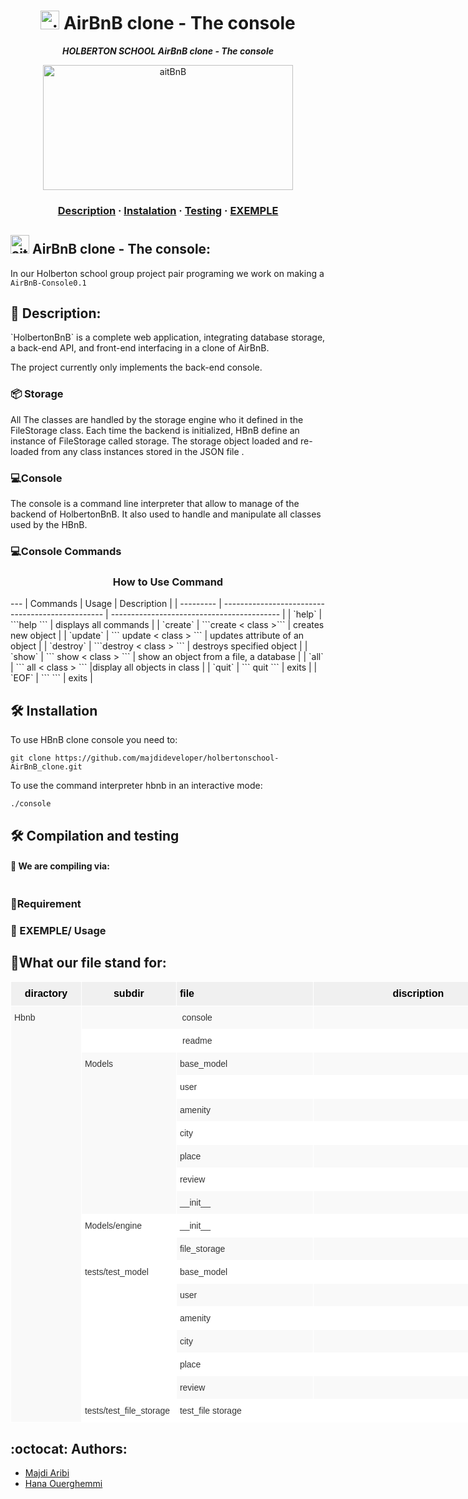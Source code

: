 <h1 align="center">
	<img alt="aitBnB" src="https://cdn.icon-icons.com/icons2/836/PNG/512/Airbnb_icon-icons.com_66791.png" height="30"/> AirBnB clone - The console
</h1>
<p align="center">
	<b><i>HOLBERTON SCHOOL AirBnB clone - The console</i></b><br>
</p>
<p align="center">
 <img alt="aitBnB" src="https://holbertonintranet.s3.amazonaws.com/uploads/medias/2018/6/65f4a1dd9c51265f49d0.png?X-Amz-Algorithm=AWS4-HMAC-SHA256&X-Amz-Credential=AKIARDDGGGOU5BHMTQX4%2F20221012%2Fus-east-1%2Fs3%2Faws4_request&X-Amz-Date=20221012T183534Z&X-Amz-Expires=86400&X-Amz-SignedHeaders=host&X-Amz-Signature=eb102b2bc9818888486dd17244f5b35443a34e6a7b7faac74496db33c4e5c077" height="200" width="400"/> 
</p>
<h3 align="center">
	<a href="##Description">Description</a>
	<span> · </span>
	<a href="#Compilation-and-testing">Instalation</a>
	<span> · </span>
	<a href="#Compilation-and-testing">Testing</a>
	<span> · </span>
	<a href="#EXEMPLE">EXEMPLE</a>
</h3>

##   <img alt="aitBnB" src="https://cdn.icon-icons.com/icons2/836/PNG/512/Airbnb_icon-icons.com_66791.png" height="30"/> AirBnB clone - The console:

In our Holberton school group project pair programing we work on making a `AirBnB-Console0.1`

## 📖 Description: 
 
<p>
`HolbertonBnB` is a complete web application, integrating database storage, a back-end API, and front-end interfacing in a clone of AirBnB.

The project currently only implements the back-end console.
</p>

###  📦 Storage
All The classes are handled by the  storage engine who it defined in the FileStorage class.
Each time the backend is initialized, HBnB define an instance of FileStorage called storage. 
The storage object loaded and re-loaded from any class instances stored in the JSON file . 

###  💻Console 
The console is a command line interpreter that allow to manage of the backend of HolbertonBnB. It also used to handle and manipulate all classes used by the HBnB.

### 💻Console Commands

 <h3 align="center"> How to Use Command </h3>
---
| Commands  | Usage                                            | Description                                |
| --------- | ------------------------------------------------ | ------------------------------------------ |
| `help`    | ```help ```                                      | displays all commands                      |
| `create`  | ```create < class >```                           | creates new object                         |
| `update`  | ``` update < class > <id> <attribute> <value>``` | updates attribute of an object             |
| `destroy` | ```destroy < class > <id>```                     | destroys specified object                  |
| `show`    | ``` show < class > <id> ```                      | show an object from a file, a database     |
| `all`     | ``` all < class > ```                            |display all objects in class                |
| `quit`    | ``` quit ```                                     | exits                                      |
| `EOF`     | ```  ```                                         | exits                                      |
	
##  🛠️ Installation
To use HBnB clone console you need to:

```{r mon_bloc, echo = FALSE, WARNING = TRUE}
git clone https://github.com/majdideveloper/holbertonschool-AirBnB_clone.git
```
To use the command interpreter hbnb in an interactive mode:
```{r mon_bloc, echo = FALSE, WARNING = TRUE}
./console
``` 

## 🛠️  Compilation and testing

#### 🔧 We are compiling via:
```{r mon_bloc, echo = FALSE, WARNING = TRUE}
```
###  📑Requirement

### 🎥 EXEMPLE/ Usage

## 📂What our file stand for:

<div>

<style type="text/css">
.tg  {border-collapse:collapse;border-color:#ccc;border-spacing:0;}
.tg td{background-color:#fff;border-color:#ccc;border-style:solid;border-width:1px;color:#333;
  font-family:Arial, sans-serif;font-size:14px;overflow:hidden;padding:10px 5px;word-break:normal;}
.tg th{background-color:#f0f0f0;border-color:#ccc;border-style:solid;border-width:1px;color:#333;
  font-family:Arial, sans-serif;font-size:14px;font-weight:normal;overflow:hidden;padding:10px 5px;word-break:normal;}
.tg .tg-oqs5{background-color:#f9f9f9;border-color:#ffffff;text-align:left;vertical-align:top}
.tg .tg-zg5n{border-color:#ffffff;color:#000000;font-size:16px;font-weight:bold;text-align:center;vertical-align:top}
.tg .tg-zylj{border-color:#ffffff;color:#000000;font-size:16px;font-weight:bold;text-align:left;vertical-align:top}
.tg .tg-vw9p{background-color:#f9f9f9;border-color:#ffffff;font-size:14px;text-align:left;vertical-align:top}
.tg .tg-dvqx{background-color:#f9f9f9;border-color:#ffffff;text-align:center;vertical-align:top}
.tg .tg-2t70{border-color:#ffffff;font-size:14px;text-align:center;vertical-align:top}
.tg .tg-ysfy{border-color:#ffffff;font-size:14px;text-align:left;vertical-align:top}
</style>
<table class="tg" style="undefined;table-layout: fixed; width: 821px">
<colgroup>
<col style="width: 113px">
<col style="width: 152px">
<col style="width: 219px">
<col style="width: 337px">
</colgroup>
<thead>
  <tr>
    <th class="tg-zg5n">diractory</th>
    <th class="tg-zg5n">subdir</th>
    <th class="tg-zylj">file</th>
    <th class="tg-zg5n">discription</th>
  </tr>
</thead>
<tbody>
  <tr>
    <td class="tg-vw9p" rowspan="18">Hbnb</td>
    <td class="tg-dvqx" colspan="2">console</td>
    <td class="tg-oqs5"></td>
  </tr>
  <tr>
    <td class="tg-2t70" colspan="2">readme</td>
    <td class="tg-ysfy"></td>
  </tr>
  <tr>
    <td class="tg-vw9p" rowspan="7">Models</td>
    <td class="tg-vw9p">base_model</td>
    <td class="tg-vw9p"></td>
  </tr>
  <tr>
    <td class="tg-ysfy">user</td>
    <td class="tg-ysfy"></td>
  </tr>
  <tr>
    <td class="tg-vw9p">amenity</td>
    <td class="tg-vw9p"></td>
  </tr>
  <tr>
    <td class="tg-ysfy">city</td>
    <td class="tg-ysfy"></td>
  </tr>
  <tr>
    <td class="tg-vw9p">place</td>
    <td class="tg-vw9p"></td>
  </tr>
  <tr>
    <td class="tg-ysfy">review</td>
    <td class="tg-ysfy"></td>
  </tr>
  <tr>
    <td class="tg-vw9p">__init__</td>
    <td class="tg-vw9p"></td>
  </tr>
  <tr>
    <td class="tg-ysfy" rowspan="2">Models/engine</td>
    <td class="tg-ysfy">__init__</td>
    <td class="tg-ysfy"></td>
  </tr>
  <tr>
    <td class="tg-vw9p">file_storage</td>
    <td class="tg-vw9p"></td>
  </tr>
  <tr>
    <td class="tg-ysfy" rowspan="6">tests/test_model</td>
    <td class="tg-ysfy">base_model</td>
    <td class="tg-ysfy"></td>
  </tr>
  <tr>
    <td class="tg-vw9p">user</td>
    <td class="tg-vw9p"></td>
  </tr>
  <tr>
    <td class="tg-ysfy">amenity</td>
    <td class="tg-ysfy"></td>
  </tr>
  <tr>
    <td class="tg-vw9p">city</td>
    <td class="tg-vw9p"></td>
  </tr>
  <tr>
    <td class="tg-ysfy">place</td>
    <td class="tg-ysfy"></td>
  </tr>
  <tr>
    <td class="tg-vw9p">review</td>
    <td class="tg-vw9p"></td>
  </tr>
  <tr>
    <td class="tg-ysfy">tests/test_file_storage</td>
    <td class="tg-ysfy">test_file storage</td>
    <td class="tg-ysfy"></td>
  </tr>
</tbody>
</table>
 
 </div>

## :octocat: Authors:

* [Majdi Aribi](https://github.com/majdideveloper)
* [Hana Ouerghemmi](https://github.com/HanaOuerghemmi)

